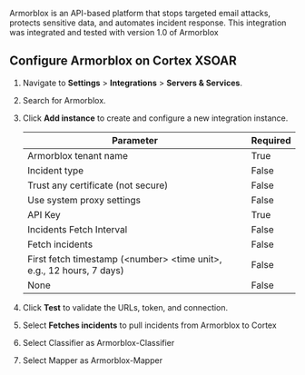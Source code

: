 Armorblox is an API-based platform that stops targeted email attacks,
  protects sensitive data, and automates incident response.
This integration was integrated and tested with version 1.0 of Armorblox

## Configure Armorblox on Cortex XSOAR

1. Navigate to **Settings** > **Integrations** > **Servers & Services**.
2. Search for Armorblox.
3. Click **Add instance** to create and configure a new integration instance.

    | **Parameter** | **Required** |
    | --- | --- |
    | Armorblox tenant name | True |
    | Incident type | False |
    | Trust any certificate (not secure) | False |
    | Use system proxy settings | False |
    | API Key | True |
    | Incidents Fetch Interval | False |
    | Fetch incidents | False |
    | First fetch timestamp (&lt;number&gt; &lt;time unit&gt;, e.g., 12 hours, 7 days) | False |
    | None | False |

4. Click **Test** to validate the URLs, token, and connection.
5. Select **Fetches incidents** to pull incidents from Armorblox to Cortex
6. Select Classifier as Armorblox-Classifier
7. Select Mapper as Armorblox-Mapper